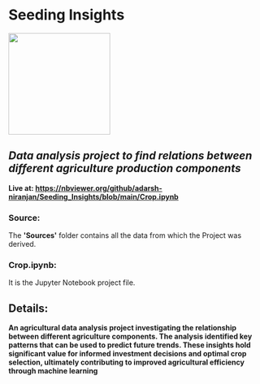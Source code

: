 # Seeding Insights
<img src="https://static-00.iconduck.com/assets.00/agriculture-icon-512x512-c5jyfbc7.png" width=200 height=200> </br>
## *Data analysis project to find relations between different agriculture production components* </br>
**Live at: https://nbviewer.org/github/adarsh-niranjan/Seeding_Insights/blob/main/Crop.ipynb** </br>
### Source:
The **'Sources'** folder contains all the data from which the Project was derived. <br>
### Crop.ipynb:
It is the Jupyter Notebook project file. </br>
## Details: </br>
**An agricultural data analysis project investigating the relationship between different agriculture components. The analysis identified key patterns that can be used to predict future trends. These insights hold significant value for informed investment decisions and optimal crop selection, ultimately contributing to improved agricultural efficiency through machine learning**
